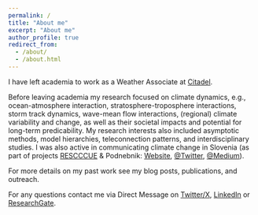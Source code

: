 ```yaml
---
permalink: /
title: "About me"
excerpt: "About me"
author_profile: true
redirect_from: 
  - /about/
  - /about.html
---
```


I have left academia to work as a Weather Associate at <a href="https://www.citadel.com">Citadel</a>.

Before leaving academia my research focused on climate dynamics, e.g., ocean-atmosphere interaction, stratosphere-troposphere interactions, storm track dynamics, wave-mean flow interactions, (regional) climate variability and change, as well as their societal impacts and potential for long-term predicability. My research interests also included asymptotic methods, model hierarchies, teleconnection patterns, and interdisciplinary studies. I was also active in communicating climate change in Slovenia (as part of projects <a href="https://drive.google.com/file/d/14kKhqvhMYvILBhosecHA4HwMZpYnX338/view">RESCCCUE</a> & Podnebnik: <a href="https://podnebnik.org/en/">Website</a>, <a href="https://twitter.com/podnebnik">@Twitter</a>, <a href="https://medium.com/podnebnik">@Medium</a>).

For more details on my past work see my blog posts, publications, and outreach. 

For any questions contact me via Direct Message on <a href="https://twitter.com/LBoljka">Twitter/X</a>, <a href="https://www.linkedin.com/in/lina-boljka-2b068483/">LinkedIn</a> or <a href="https://www.researchgate.net/profile/Lina-Boljka">ResearchGate</a>. 


